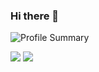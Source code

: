 ### Hi there 👋


![Profile Summary](http://github-profile-summary-cards.vercel.app/api/cards/profile-details?username=noorbhatia&theme=nord_dark)

![](http://github-profile-summary-cards.vercel.app/api/cards/repos-per-language?username=noorbhatia&theme=nord_dark) ![](http://github-profile-summary-cards.vercel.app/api/cards/stats?username=noorbhatia&theme=nord_dark)
